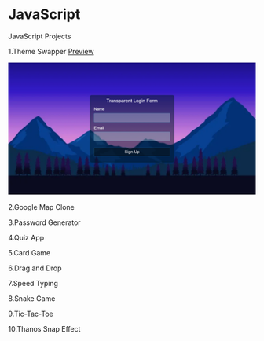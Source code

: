 # JavaScript

JavaScript Projects

1.Theme Swapper
[Preview](https://prdp99.github.io/css-road/Theme%20Swapper/)

![App Screenshot](https://github.com/prdp99/css-road/blob/master/Images/login%20form.png?raw=true)

2.Google Map Clone

3.Password Generator

4.Quiz App

5.Card Game

6.Drag and Drop

7.Speed Typing

8.Snake Game

9.Tic-Tac-Toe

10.Thanos Snap Effect
